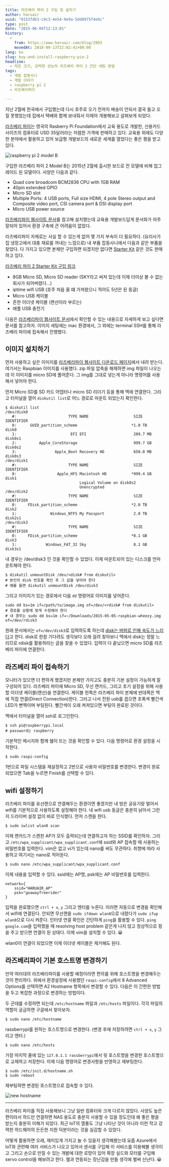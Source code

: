```yaml
---
title: 라즈베리 파이 2 구입 및 설치기
author: haruair
uuid: "0153fdb3-c9c3-4e54-9e9a-5dd8975f4e9c"
type: post
date: "2015-06-04T12:13:01"
history:
  - 
    from: https://www.haruair.com/blog/2903
    movedAt: 2018-09-13T22:02:41+00:00
lang: ko
slug: buy-and-install-raspberry-pie-2
headline:
  - 작은 크기, 강력한 성능의 라즈베리 파이 2 간단 세팅 방법
tags:
  - 개발 잡동사니
  - 개발 이야기
  - raspberry pi 2
  - 라즈베리파이

---
```

지난 2월에 한국에서 구입했는데 다시 호주로 오기 전까지 배송이 안되서 결국 들고 오질 못했었는데 집에서 택배와 함께 보내줘서 이제야 개봉해보고 살펴보게 되었다.

[라즈베리 파이][1]는 영국의 Rasberry Pi Foundation에서 교육 용도로 개발한, 신용카드 사이즈의 컴퓨터로 USD 35달러라는 저렴한 가격에 판매하고 있다. 교육용 외에도 다양한 분야에서 활용하고 있어 보급형 개발보드의 새로운 세계를 열었다는 좋은 평을 받고 있다.

<img src="https://live.staticflickr.com/8867/18454760821_80396a7329_o.jpg?w=660&#038;ssl=1" alt="raspberry pi 2 model B" />

구입한 라즈베리 파이 2 Model B는 2015년 2월에 출시한 보드로 전 모델에 비해 업그레이드 된 모델이다. 사양은 다음과 같다.

  * Quad core broadcom BCM2836 CPU with 1GB RAM
  * 40pin extended GPIO
  * Micro SD slot
  * Multiple Ports: 4 USB ports, Full size HDMI, 4 pole Stereo output and Composite video port, CSI camera port & DSI display port
  * Micro USB power source

[라즈베리파이 웹사이트 문서][2]를 참고해 설치했는데 교육용 개발보드답게 문서화가 아주 잘되어 있어서 환경 구축에 큰 어려움이 없었다.

라즈베리파이 자체로는 사실 할 수 있는게 없어 몇 가지 부속이 더 필요하다. (요리사가 집 냉장고에서 대충 재료를 꺼내는 느낌으로) 내 부품 잡동사니에서 다음과 같은 부품을 찾았다. 다 가지고 있으면 본체만 구입하면 되겠지만 없다면 [Starter Kit][3] 같은 것도 판매하고 있다.

<a href="http://s.click.aliexpress.com/e/Fy7eqrzfQ" target="_blank" class="btn btn-sm btn-info">라즈베리 파이 2 Starter Kit 구입 링크</a>

  * 8GB Micro SD, Micro SD reader (SKY라고 써져 있는데 이제 더이상 볼 수 없는 회사가 되어버렸다&#8230;)
  * iptime wifi USB (호주 처음 올 떄 가져왔으니 적어도 5년은 된 동글)
  * Micro USB 케이블
  * 흔한 이더넷 케이블 (랜선이라 부르는)
  * 애플 USB 충전기

다음은 [라즈베리파이 웹사이트 문서][2]에서 확인할 수 있는 내용으로 자세하게 보고 싶다면 문서를 참고하자. 이미지 세팅에는 mac 환경에서, 그 외에는 terminal SSH를 통해 라즈베리 파이에 접속해서 진행했다.

## 이미지 설치하기

먼저 사용하고 싶은 이미지를 [라즈베리파이 웹사이트 다운로드 페이지][4]에서 내려 받는다. 여기서는 Raspbian 이미지를 사용했다. zip 파일 압축을 해제하면 img 파일이 나오는데 이 이미지를 micro SD에 풀어준다. 그 img를 그대로 넣는게 아니라 명령어를 사용해서 넣어야 한다.

먼저 Micro SD를 SD 카드 어뎁터나 micro SD 리더기 등을 통해 맥에 연결한다. 그리고 터미널을 열어 `diskutil list`로 어느 경로로 마운트 되었는지 확인한다.

    $ diskutil list
    /dev/disk0
       #:                       TYPE NAME                    SIZE       IDENTIFIER
       0:      GUID_partition_scheme                        *1.0 TB     disk0
       1:                        EFI EFI                     209.7 MB   disk0s1
       2:          Apple_CoreStorage                         999.7 GB   disk0s2
       3:                 Apple_Boot Recovery HD             650.0 MB   disk0s3
    /dev/disk1
       #:                       TYPE NAME                    SIZE       IDENTIFIER
       0:                  Apple_HFS Macintosh HD           *999.4 GB   disk1
                                     Logical Volume on disk0s2
                                     Unencrypted
    /dev/disk2
       #:                       TYPE NAME                    SIZE       IDENTIFIER
       0:     FDisk_partition_scheme                        *2.0 TB     disk2
       1:               Windows_NTFS My Passport             2.0 TB     disk2s1
    /dev/disk3
       #:                       TYPE NAME                    SIZE       IDENTIFIER
       0:     FDisk_partition_scheme                        *8.1 GB     disk3
       1:             Windows_FAT_32 Sky                     8.1 GB     disk3s1
    

내 경우는 /dev/disk3 인 것을 확인할 수 있었다. 이제 마운트되어 있는 디스크를 언마운트해야 한다.

    $ diskutil unmountDisk /dev/<disk# from diskutil>
    # 본인의 disk 번호를 확인 후 그 값을 넣어야 한다
    # 예를 들면 diskutil unmountDisk /dev/disk3
    

그리고 이미지가 있는 경로에서 다음 `dd` 명령어로 이미지를 넣어준다.

    sudo dd bs=1m if=/path/to/image.img of=/dev/<rdisk# from diskutil>
    # 경로를 상황에 맞게 수정해야 한다
    # 내 경우는 sudo dd bs=1m if=~/Downloads/2015-05-05-raspbian-wheezy.img of=/dev/rdisk3
    

원래 문서에서는 `of=/dev/disk3`로 입력하도록 하는데 [disk는 버퍼로 인해 속도가 느리다][5]고 한다. disk로 한참 기다려도 생각보다 오래 걸려 찾아보니 맥에서 disk는 정말 느리므로 rdisk를 활용하라는 글을 찾을 수 있었다. 입력이 다 끝났으면 micro SD를 라즈베리 파이에 연결한다.

## 라즈베리 파이 접속하기

모니터가 있으면 더 편하게 했겠지만 본체만 가지고도 충분히 기본 설정이 가능하게 잘 구성되어 있다. 라즈베리 파이에 Micro SD, 무선 랜카드, 그리고 초기 설정을 위해 사용할 이더넷 케이블(랜선)을 연결한다. 케이블 한쪽은 라즈베리 파이 본체에 반대쪽은 맥에 직접 연결(Direct Connection)한다. 그러고 나서 전원 usb를 꼽으면 초록색 빨간색 LED가 빤짝이며 부팅된다. 빨간색이 오래 켜져있으면 부팅이 완료된 것이다.

맥에서 터미널을 열어 ssh로 로그인한다.

    $ ssh pi@raspberrypi.local
    # password는 raspberry
    

기본적인 메시지와 함께 쉘이 뜨는 것을 확인할 수 있다. 다음 명령어로 환경 설정을 시작한다.

    $ sudo raspi-config
    

1번으로 파일 시스템을 재설정하고 2번으로 사용자 비밀번호를 변경한다. 변경이 완료되었으면 Tab을 누르면 Finish를 선택할 수 있다.

## wifi 설정하기

라즈베리 파이를 유선랜으로 연결해두는 환경이면 좋겠지만 내 방은 공유기랑 멀어서 wifi를 기본적으로 사용하도록 설정해야 한다. 내 wifi usb 동글은 충분히 낡아서 그런지 드라이버 설정 없이 바로 인식했다. 먼저 스캔을 한다.

    $ sudo iwlist wlan0 scan
    

이제 랜카드가 스캔한 AP가 모두 출력되는데 연결하고자 하는 SSID를 확인하자. 그리고 `/etc/wpa_supplicant/wpa_supplicant.conf`에 ssid와 AP 접속할 때 사용하는 비밀번호를 입력한다. vim은 없고 vi가 있는데 nano를 써도 무관하다. 취향에 따라 사용하고 여기서는 nano로 적어둔다.

    $ sudo nano /etc/wpa_supplicant/wpa_supplicant.conf
    

이제 내용을 입력할 수 있다. ssid에는 AP명, psk에는 AP 비밀번호를 입력한다.

    network={
        ssid="HARUAIR_AP"
        psk="goawayfreerider"
    }
    

입력을 완료했으면 `ctrl + x`, `y` 그리고 엔터를 누른다. 이러면 자동으로 변경을 확인해서 wifi에 연결된다. 안되면 무선랜을 `sudo ifdown wlan0`으로 내렸다가 `sudo ifup wlan0`으로 다시 켜준다. 인터넷 연결 확인은 간단하게 `ping`을 활용할 수 있다. `ping google.com`을 입력했을 때 resolving host problem 같은게 나지 않고 정상적으로 핑을 주고 받으면 연결이 된 상태다. 이제 vim을 설치할 수 있다. 😀

wlan0이 연결이 되었으면 이제 이더넷 케이블은 제거해도 된다.

## 라즈베리파이 기본 호스트명 변경하기

만약 여러대의 라즈베리파이를 사용할 예정이라면 편의를 위해 호스트명을 변경해두는 것이 편리하다. 위에서 환경설정에 사용했던 `raspi-config`에서 8 Advanced Options를 선택하면 A2 Hostname 항목에서 변경할 수 있다. 다음은 이 간편한 방법을 두고 복잡한 과정으로 변경하는 방법이다.

두 군데를 수정하면 되는데 `/etc/hostname` 파일과 `/etc/hosts` 파일이다. 각각 파일의 역할이 궁금하면 구글에서 찾아보자.

    $ sudo nano /etc/hostname
    

rassberrypi를 원하는 호스트명으로 변경한다. (변경 후에 저장하려면 `ctrl + x`, `y` 그리고 엔터.)

    $ sudo nano /etc/hosts
    

가장 마지막 줄에 있는 `127.0.1.1 rassberrypi`에서 뒷 호스트명을 변경한 호스트명으로 교체하고 저장한다. 이제 다음 명령어로 변경사항을 반영하고 재부팅한다.

    $ sudo /etc/init.d/hostname.sh
    $ sudo reboot
    

재부팅하면 변경된 호스트명으로 접속할 수 있다.

<img src="https://live.staticflickr.com/8892/18454821751_c5ca0d64df_o.png?w=660&#038;ssl=1" alt="new hostname" />

* * *

라즈베리 파이를 직접 사용해보니 그냥 일반 컴퓨터와 크게 다르지 않았다. 사양도 높은 편이라서 하드만 연결하면 NAS 용도로 충분히 사용할 수 있을 정도인데 왜 좋은 평을 받는지 충분히 이해가 되었다. 최근 IoT의 열풍도 그냥 나타난 것이 아니라 이런 작고 강력한 하드웨어의 든든한 지원 덕분이라는 것을 실감할 수 있었다.

어떻게 활용하면 오래, 재미있게 가지고 놀 수 있을지 생각해봤는데 요즘 Azure에서 IoT와 관련해 여러 서비스가 나오고 있어서 센서를 구입해 이 서비스를 이용해볼 생각이고 그리고 손으로 만질 수 있는 개발에 대한 로망이 있어 확장 실드와 모터를 구입해 servo control을 해보려고 한다. 웹과 연동되는 장난감을 만들 생각에 벌써 신난다. 😀

 [1]: https://www.raspberrypi.org/
 [2]: https://www.raspberrypi.org/documentation
 [3]: http://s.click.aliexpress.com/e/Fy7eqrzfQ
 [4]: https://www.raspberrypi.org/downloads/
 [5]: http://superuser.com/questions/631592/why-is-dev-rdisk-about-20-times-faster-than-dev-disk-in-mac-os-x/892768#892768